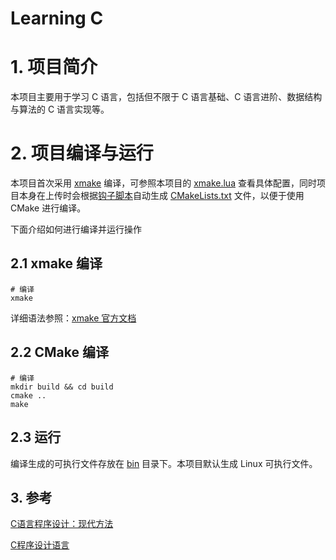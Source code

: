 # Learning C

# 1. 项目简介

本项目主要用于学习 C 语言，包括但不限于 C 语言基础、C 语言进阶、数据结构与算法的 C 语言实现等。

# 2. 项目编译与运行

本项目首次采用 [xmake](https://xmake.io/#/) 编译，可参照本项目的 [xmake.lua](./xmake.lua) 查看具体配置，同时项目本身在上传时会根据[钩子脚本](.git/hooks/pre-commit)自动生成 [CMakeLists.txt](./CMakeLists.txt) 文件，以便于使用 CMake 进行编译。

下面介绍如何进行编译并运行操作

## 2.1 xmake 编译

```shell
# 编译
xmake
```

详细语法参照：[xmake 官方文档](https://xmake.io/#/zh-cn/)

## 2.2 CMake 编译

```shell
# 编译
mkdir build && cd build
cmake ..
make
```

## 2.3 运行

编译生成的可执行文件存放在 [bin](./bin) 目录下。本项目默认生成 Linux 可执行文件。

## 3. 参考

[C语言程序设计：现代方法](https://book.douban.com/subject/35503091/)

[C程序设计语言](https://book.douban.com/subject/1139336/)
